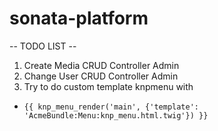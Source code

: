 # sonata-platform

-- TODO LIST --

1. Create Media CRUD Controller Admin
2. Change User CRUD Controller Admin
3. Try to do custom template knpmenu with  
- `{{ knp_menu_render('main', {'template': 'AcmeBundle:Menu:knp_menu.html.twig'}) }}`